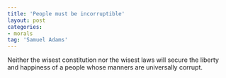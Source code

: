 ```yaml
---
title: 'People must be incorruptible'
layout: post
categories:
- morals
tag: 'Samuel Adams'
---
```


Neither the wisest constitution nor the wisest laws will secure the liberty and happiness of a people whose manners are universally corrupt.